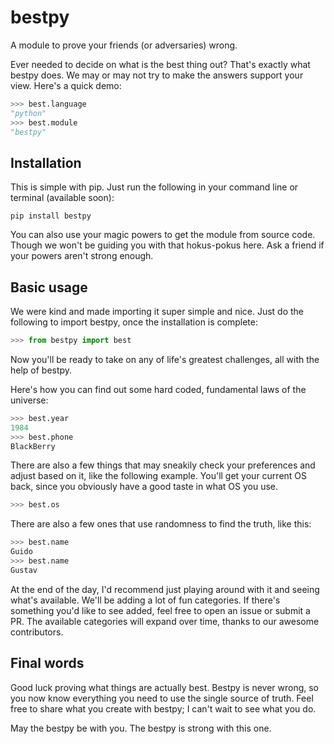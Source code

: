 # bestpy
A module to prove your friends (or adversaries) wrong.

Ever needed to decide on what is the best thing out? That's exactly what bestpy does. We may or may not try to make the answers support your view. Here's a quick demo:
```python
>>> best.language
"python"
>>> best.module
"bestpy"
```
## Installation
This is simple with pip. Just run the following in your command line or terminal (available soon):
```
pip install bestpy
```

You can also use your magic powers to get the module from source code. Though we won't be guiding you with that hokus-pokus here. Ask a friend if your powers aren't strong enough.

## Basic usage
We were kind and made importing it super simple and nice. Just do the following to import bestpy, once the installation is complete:
```python
>>> from bestpy import best
```
Now you'll be ready to take on any of life's greatest challenges, all with the help of bestpy.

Here's how you can find out some hard coded, fundamental laws of the universe:
```py
>>> best.year
1984
>>> best.phone
BlackBerry
```
There are also a few things that may sneakily check your preferences and adjust based on it, like the following example. You'll get your current OS back, since you obviously have a good taste in what OS you use.
```python
>>> best.os
```
There are also a few ones that use randomness to find the truth, like this:
```py
>>> best.name
Guido
>>> best.name
Gustav
```
At the end of the day, I'd recommend just playing around with it and seeing what's available. We'll be adding a lot of fun categories. If there's something you'd like to see added, feel free to open an issue or submit a PR. The available categories will expand over time, thanks to our awesome contributors.

## Final words
Good luck proving what things are actually best. Bestpy is never wrong, so you now know everything you need to use the single source of truth. Feel free to share what you create with bestpy; I can't wait to see what you do.

May the bestpy be with you. The bestpy is strong with this one.
